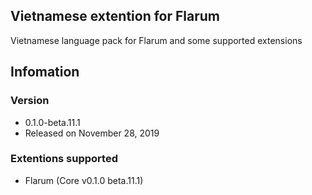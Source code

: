 ## Vietnamese extention for Flarum
Vietnamese language pack for Flarum and some supported extensions

## Infomation
### Version
- 0.1.0-beta.11.1
- Released on November 28, 2019

### Extentions supported
- Flarum (Core v0.1.0 beta.11.1)
